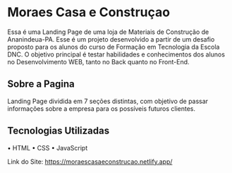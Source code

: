 # Moraes Casa e Construçao
Essa é uma Landing Page de uma loja de Materiais de Construção de Ananindeua-PA. Esse é um projeto desenvolvido a partir de um desafio proposto para os alunos do curso de Formação em Tecnologia da Escola DNC.
O objetivo principal é testar habilidades e conhecimentos dos alunos no Desenvolvimento WEB, tanto no Back quanto no Front-End.

## Sobre a Pagina
Landing Page dividida em 7 seções distintas, com objetivo de passar informações sobre a empresa para os possíveis futuros clientes.

## Tecnologias Utilizadas
• HTML
• CSS
• JavaScript

Link do Site: https://moraescasaeconstrucao.netlify.app/
